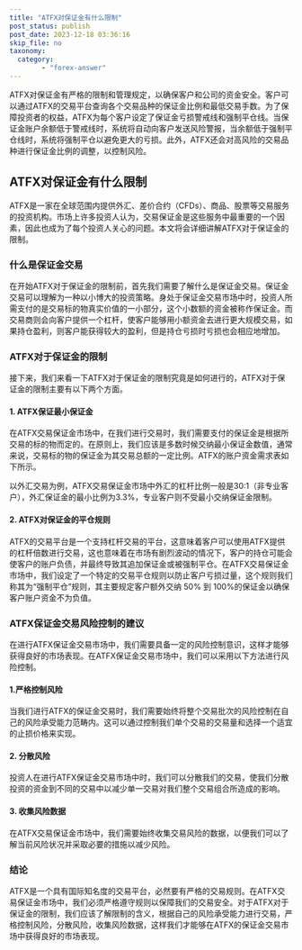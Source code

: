 ```yaml
---
title: "ATFX对保证金有什么限制"
post_status: publish
post_date: 2023-12-18 03:36:16
skip_file: no
taxonomy:
  category:
        - "forex-answer"
---
```


ATFX对保证金有严格的限制和管理规定，以确保客户和公司的资金安全。客户可以通过ATFX的交易平台查询各个交易品种的保证金比例和最低交易手数。为了保障投资者的权益，ATFX为每个客户设定了保证金亏损警戒线和强制平仓线。当保证金账户余额低于警戒线时，系统将自动向客户发送风险警报，当余额低于强制平仓线时，系统将强制平仓以避免更大的亏损。此外，ATFX还会对高风险的交易品种进行保证金比例的调整，以控制风险。

## ATFX对保证金有什么限制

ATFX是一家在全球范围内提供外汇、差价合约（CFDs）、商品、股票等交易服务的投资机构。市场上许多投资人认为，交易保证金是这些服务中最重要的一个因素，因此也成为了每个投资人关心的问题。本文将会详细讲解ATFX对于保证金的限制。

### 什么是保证金交易

在开始ATFX对于保证金的限制前，首先我们需要了解什么是保证金交易。保证金交易可以理解为一种以小博大的投资策略。身处于保证金交易市场中时，投资人所需支付的是交易标的物真实价值的一小部分，这个小数额的资金被称作保证金。而交易商则会向客户提供一个杠杆，使客户能够用小额资金去进行更大规模交易，如果持仓盈利，则客户能获得较大的盈利，但是持仓亏损时亏损也会相应地增加。

### ATFX对于保证金的限制

接下来，我们来看一下ATFX对于保证金的限制究竟是如何进行的，ATFX对于保证金的限制主要有以下两个方面。

#### 1. ATFX保证最小保证金

在ATFX交易保证金市场中，在我们进行交易时，我们需要支付的保证金是根据所交易的标的物而定的。在原则上，我们应该是多数时候交纳最小保证金数值，通常来说，交易标的物的保证金为其交易总额的一定比例。ATFX的账户资金需求表如下所示。

以外汇交易为例，ATFX交易保证金市场中外汇的杠杆比例一般是30:1（非专业客户），外汇保证金的最小比例为3.3%，专业客户则不受最小交纳保证金限制。

#### 2. ATFX对保证金的平仓规则

ATFX的交易平台是一个支持杠杆交易的平台，这意味着客户可以使用ATFX提供的杠杆倍数进行交易，这也意味着在市场有剧烈波动的情况下，客户的持仓可能会使客户的账户负债，并最终导致其追加保证金或被强制平仓。在ATFX交易保证金市场中，我们设定了一个特定的交易平仓规则以防止客户亏损过量，这个规则我们称其为“强制平仓”规则，其主要规定客户额外交纳 50% 到 100%的保证金以确保客户账户资金不为负值。

### ATFX保证金交易风险控制的建议

在进行ATFX保证金交易市场中，我们需要具备一定的风险控制意识，这样才能够获得良好的市场表现。在ATFX保证金交易市场中，我们可以采用以下方法进行风险控制。

#### 1.严格控制风险

当我们进行ATFX的保证金交易时，我们需要始终将整个交易批次的风险控制在自己的风险承受能力范畴内。这可以通过控制我们单个交易的交易量和选择一个适宜的止损价格来实现。

#### 2. 分散风险

投资人在进行ATFX保证金交易市场中时，我们可以分散我们的交易，使我们分散投资的资金到不同的交易中以减少单一交易对我们整个交易组合所造成的影响。

#### 3. 收集风险数据

在ATFX交易保证金市场中，我们需要始终收集交易风险的数据，以便我们可以了解当前风险状况并采取必要的措施以减少风险。

### 结论

ATFX是一个具有国际知名度的交易平台，必然要有严格的交易规则。在ATFX交易保证金市场中，我们必须严格遵守规则以保障我们的交易安全。对于ATFX对于保证金的限制，我们应该了解限制的含义，根据自己的风险承受能力进行交易，严格控制风险，分散风险，收集风险数据，这样我们才能够在ATFX的保证金交易市场中获得良好的市场表现。 
